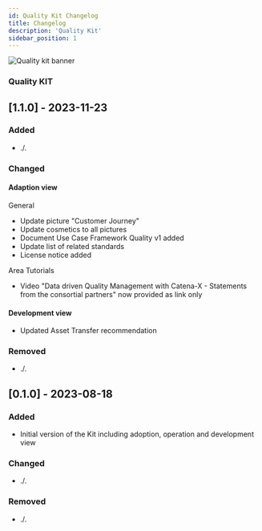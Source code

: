 ```yaml
---
id: Quality Kit Changelog
title: Changelog
description: 'Quality Kit'
sidebar_position: 1
---
```


![Quality kit banner](@site/static/img/QualityKitIcon.png)

### Quality KIT

## [1.1.0] - 2023-11-23

### Added

- ./.

### Changed

#### Adaption view
General 

- Update picture "Customer Journey"
- Update cosmetics to all pictures
- Document Use Case Framework Quality v1 added
- Update list of related standards
- License notice added

Area Tutorials 
- Video "Data driven Quality Management with Catena-X - Statements from the consortial partners" now provided as link only

#### Development view
- Updated Asset Transfer recommendation

### Removed

- ./.

  
## [0.1.0] - 2023-08-18

### Added

- Initial version of the Kit including adoption, operation and development view

### Changed

- ./.

### Removed

- ./.
